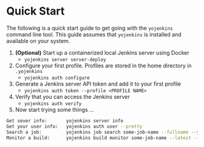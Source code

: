 # Quick Start

The following is a quick start guide to get going with the `yojenkins` command line tool.
This guide assumes that `yojenkins` is installed and available on your system.

1. **(Optional)** Start up a containerized local Jenkins server using Docker
    - `yojenkins server server-deploy`
2. Configure your first profile. Profiles are stored in the home directory in `.yojenkins`
    - `yojenkins auth configure`
3. Generate a Jenkins server API token and add it to your first profile
    - `yojenkins auth token --profile <PROFILE NAME>`
4. Verify that you can access the Jenkins server
    - `yojenkins auth verify`
5. Now start trying some things ...

```sh
Get sever info:       yojenkins server info
Get your user info:   yojenkins auth user --pretty
Search a job:         yojenkins job search some-job-name --fullname --yaml --list
Monitor a build:      yojenkins build monitor some-job-name --latest --sound
```
